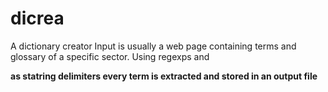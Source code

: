 # dicrea
A dictionary creator 
Input is usually a web page containing terms and glossary of a specific sector. Using regexps and <p><b> as statring delimiters every term is extracted and stored in an output file
